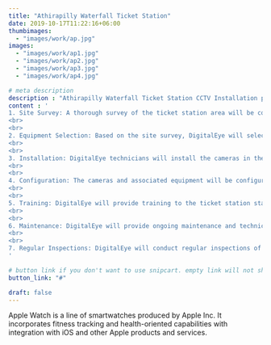 ```yaml
---
title: "Athirapilly Waterfall Ticket Station"
date: 2019-10-17T11:22:16+06:00
thumbimages: 
  - "images/work/ap.jpg"
images: 
  - "images/work/ap1.jpg"
  - "images/work/ap2.jpg"
  - "images/work/ap3.jpg"
  - "images/work/ap4.jpg"

# meta description
description : "Athirapilly Waterfall Ticket Station CCTV Installation project"
content : '
1. Site Survey: A thorough survey of the ticket station area will be conducted to determine the best location for cameras, taking into account lighting conditions, camera placement, and optimal coverage of the area.
<br>
<br>
2. Equipment Selection: Based on the site survey, DigitalEye will select the appropriate cameras, lenses, and hardware needed for the installation.
<br>
<br>
3. Installation: DigitalEye technicians will install the cameras in the selected locations, secure all necessary wiring, and test the system to ensure proper functioning.
<br>
<br>
4. Configuration: The cameras and associated equipment will be configured to meet the specific requirements of the ticket station, including image quality, recording settings, and network connectivity.
<br>
<br>
5. Training: DigitalEye will provide training to the ticket station staff on how to use and maintain the system.
<br>
<br>
6. Maintenance: DigitalEye will provide ongoing maintenance and technical support to ensure that the system remains in good working order.
<br>
<br>
7. Regular Inspections: DigitalEye will conduct regular inspections of the system to ensure that it is functioning properly and to address any issues that may arise.
'

# button link if you don't want to use snipcart. empty link will not show button
button_link: "#"

draft: false
---
```


Apple Watch is a line of smartwatches produced by Apple Inc. It incorporates fitness tracking and health-oriented capabilities with integration with iOS and other Apple products and services.
